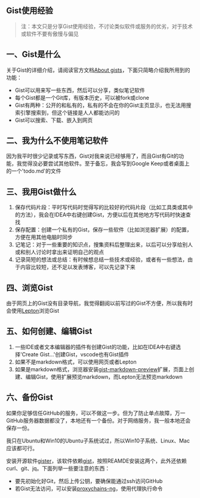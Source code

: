 ## Gist使用经验

> 注：本文只是分享Gist使用经验，不讨论类似软件或服务的优劣，对于技术或软件不要有傲慢与偏见

## 一、Gist是什么
关于Gist的详细介绍，请阅读官方文档[About gists](https://help.github.com/en/articles/about-gists)，下面只简略介绍我所用到的功能：
- Gist可以用来写一些东西，然后可以分享，类似笔记软件
- 每个Gist都是一个Git库，有版本历史，可以被fork或clone
- Gist有两种：公开的和私有的，私有的不会在你的Gist主页显示，也无法用搜索引擎搜索到，但这个链接是人人都能访问的
- Gist可以搜索、下载、嵌入到网页

## 二、我为什么不使用笔记软件
因为我平时很少记录或写东西，Gist对我来说已经够用了，而且Gist有Git的功能，我觉得没必要尝试其他软件。至于备忘，我会写到Google Keep或者桌面上的一个'todo.md'的文件

## 三、我用Gist做什么
1. 保存代码片段：平时写代码时觉得写的比较好的代码片段（比如工具类或其中的方法），我会在IDEA中右键创建Gist，方便以后在其他地方写代码时快速查找
2. 保存配置：创建一个私有的Gist，保存一些软件（比如浏览器扩展）的配置，方便在用其他电脑时同步
3. 记笔记：对于一些重要的知识点，搜集资料后整理出来，以后可以分享给别人或和别人讨论时拿出来证明自己的观点
4. 记录简短的想法或总结：有时候想总结一些技术或经验，或者有一些想法，由于内容比较短，还不足以发表博客，可以先记录下来

## 四、浏览Gist
由于网页上的Gist没有目录导航，我觉得翻阅以前写过的Gist不方便，所以我有时会使用[Lepton](https://github.com/hackjutsu/Lepton)浏览Gist

## 五、如何创建、编辑Gist
1. 一些IDE或者文本编辑器的插件有创建Gist的功能，比如在IDEA中右键选择'Create Gist...'创建Gist，vscode也有Gist插件
2. 如果不是markdown格式，可以使用网页或者Lepton
3. 如果是markdown格式，浏览器安装[gist-markdown-preview](https://github.com/revathskumar/gist-markdown-preview)扩展，页面上创建、编辑Gist，使用扩展预览markdown，而Lepton无法预览markdown

## 六、备份Gist
如果你足够信任GitHub的服务，可以不做这一步。但为了防止单点故障，万一GitHub服务器数据都没了，本地还有一个备份。对于网络服务，我一般本地还会保存一份。

我只在Ubuntu和Win10的Ubuntu子系统试过，所以Win10子系统、Linux、Mac应该都可行。

安装开源软件[gister](https://github.com/weakish/gister)，该软件依赖[gist](https://github.com/defunkt/gist)，按照REAMDE安装这两个，此外还依赖curl、git、jq。下面列举一些要注意的东西：
- 要先初始化好Git，然后上传公钥，要确保能通过ssh访问GitHub
- 若Gist无法访问，可以安装[proxychains-ng](https://github.com/rofl0r/proxychains-ng)，使用代理执行命令
